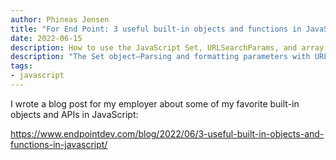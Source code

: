 ```yaml
---
author: Phineas Jensen
title: "For End Point: 3 useful built-in objects and functions in JavaScript"
date: 2022-06-15
description: How to use the JavaScript Set, URLSearchParams, and array.prototype objects.
description: "The Set object—Parsing and formatting parameters with URLSearchParams—Some of the great Array.prototype methods"
tags:
- javascript
---
```


I wrote a blog post for my employer about some of my favorite built-in objects and APIs in JavaScript:

https://www.endpointdev.com/blog/2022/06/3-useful-built-in-objects-and-functions-in-javascript/
